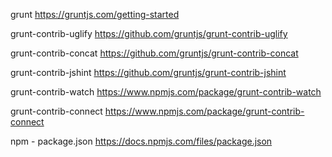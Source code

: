 
grunt
https://gruntjs.com/getting-started

grunt-contrib-uglify
https://github.com/gruntjs/grunt-contrib-uglify

grunt-contrib-concat
https://github.com/gruntjs/grunt-contrib-concat

grunt-contrib-jshint
https://github.com/gruntjs/grunt-contrib-jshint


grunt-contrib-watch
https://www.npmjs.com/package/grunt-contrib-watch

grunt-contrib-connect
https://www.npmjs.com/package/grunt-contrib-connect

npm - package.json
https://docs.npmjs.com/files/package.json